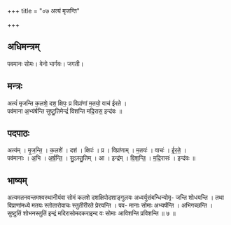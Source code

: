 +++
title = "०७ अत्यं मृजन्ति"

+++
## अधिमन्त्रम्
पवमानः सोमः। वेनो भार्गवः। जगती।

## मन्त्रः
अत्यं॑ मृजन्ति क॒लशे॒ दश॒ क्षिपः॒ प्र विप्रा॑णां म॒तयो॒ वाच॑ ईरते ।  
पव॑माना अ॒भ्य॑र्षन्ति सुष्टु॒तिमेन्द्रं॑ विशन्ति मदि॒रास॒ इन्द॑वः ॥

## पदपाठः
अत्य॑म् । मृ॒ज॒न्ति॒ । क॒लशे॑ । दश॑ । क्षिपः॑ । प्र । विप्रा॑णाम् । म॒तयः॑ । वाचः॑ । ई॒र॒ते॒ ।  
पव॑मानाः । अ॒भि । अ॒र्ष॒न्ति॒ । सु॒ऽस्तु॒तिम् । आ । इन्द्र॑म् । वि॒श॒न्ति॒ । म॒दि॒रासः॑ । इन्द॑वः ॥

## भाष्यम्
अत्यमतनवन्तमश्वस्थानीयंवा सोमं कलशे दशक्षिपोदशाङ्गुलयः अध्वर्युसंबन्धिन्योमृ- जन्ति शोधयन्ति । तथा विप्राणांमध्ये मतयः स्तोतारोवाचः स्तुतीरीरते प्रेरयन्ति । पव- मानाः सोमाः अभ्यर्षन्ति । अभिगच्छन्ति । सुष्टुतिं शोभनस्तुतिं इन्द्रं मदिरासोमदकराइन्द वः सोमाः आविशन्ति प्रविशन्ति ॥ ७ ॥